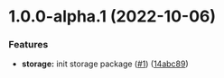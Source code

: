 # 1.0.0-alpha.1 (2022-10-06)

### Features

- **storage:** init storage package ([#1](https://github.com/tsangste/nx-package-test/issues/1)) ([14abc89](https://github.com/tsangste/nx-package-test/commit/14abc895a7d8cf47cab99a04778923765805995a))
